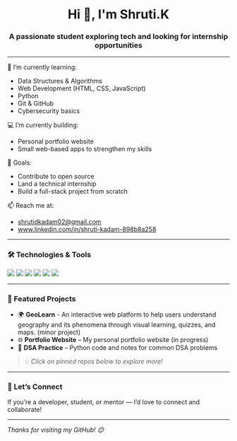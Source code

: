 <h1 align="center">Hi 👋, I'm Shruti.K</h1>
<h3 align="center">A passionate student exploring tech and looking for internship opportunities</h3>

---

🌱 I’m currently learning:
- Data Structures & Algorithms
- Web Development (HTML, CSS, JavaScript)
- Python
- Git & GitHub
- Cybersecurity basics

💻 I’m currently building:
- Personal portfolio website
- Small web-based apps to strengthen my skills

🎯 Goals:
- Contribute to open source
- Land a technical internship
- Build a full-stack project from scratch

📫 Reach me at:
- shrutidkadam02@gmail.com
- www.linkedin.com/in/shruti-kadam-898b8a258

---

### 🛠️ Technologies & Tools
<p>
  <img src="https://img.shields.io/badge/Python-3776AB?style=for-the-badge&logo=python&logoColor=white"/>
  <img src="https://img.shields.io/badge/HTML5-E34F26?style=for-the-badge&logo=html5&logoColor=white"/>
  <img src="https://img.shields.io/badge/CSS3-1572B6?style=for-the-badge&logo=css3&logoColor=white"/>
  <img src="https://img.shields.io/badge/JavaScript-F7DF1E?style=for-the-badge&logo=javascript&logoColor=black"/>
  <img src="https://img.shields.io/badge/Git-F05032?style=for-the-badge&logo=git&logoColor=white"/>
  <img src="https://img.shields.io/badge/GitHub-181717?style=for-the-badge&logo=github&logoColor=white"/>
</p>

---

### 📌 Featured Projects
- 🌍 **GeoLearn** - An interactive web platform to help users understand geography and its phenomena through visual learning, quizzes, and maps. (minor project)
- 🌐 **Portfolio Website** – My personal portfolio website (in progress)
- 📖 **DSA Practice** – Python code and notes for common DSA problems

> 💡 *Click on pinned repos below to explore more!*

---


### 🤝 Let’s Connect
If you’re a developer, student, or mentor — I’d love to connect and collaborate!

---

*Thanks for visiting my GitHub! 😊*
